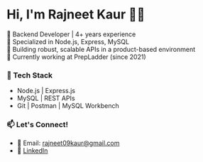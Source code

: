 # Hi, I'm Rajneet Kaur 👩‍💻

🔹 Backend Developer | 4+ years experience  
🔹 Specialized in Node.js, Express, MySQL  
🔹 Building robust, scalable APIs in a product-based environment  
🔹 Currently working at PrepLadder (since 2021)

### 🔧 Tech Stack
- Node.js | Express.js
- MySQL | REST APIs
- Git | Postman | MySQL Workbench

### 📫 Let's Connect!
- 📧 Email: rajneet09kaur@gmail.com
- 💼 [LinkedIn](https://linkedin.com/in/rajneetkaur)

